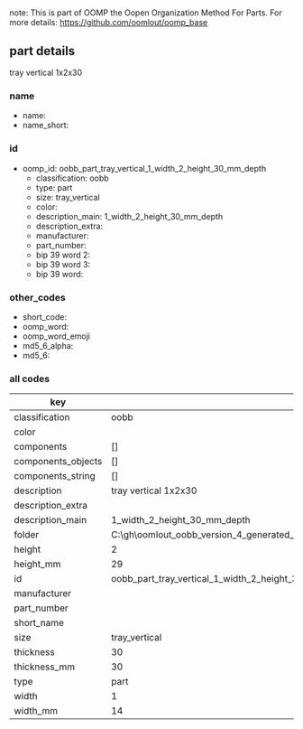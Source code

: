 #   

note: This is part of OOMP the Oopen Organization Method For Parts. For more details: https://github.com/oomlout/oomp_base

##  part details



tray vertical 1x2x30

### name
* name: 
* name_short: 
### id
* oomp_id: oobb_part_tray_vertical_1_width_2_height_30_mm_depth
  * classification: oobb
  * type: part
  * size: tray_vertical
  * color: 
  * description_main: 1_width_2_height_30_mm_depth
  * description_extra: 
  * manufacturer: 
  * part_number: 
  * bip 39 word 2: 
  * bip 39 word 3: 
  * bip 39 word: 

### other_codes
* short_code: 
* oomp_word: 
* oomp_word_emoji 
* md5_6_alpha: 
* md5_6: 









### all codes 
| key | value |  
| --- | --- |  
| classification | oobb |  
| color |  |  
| components | [] |  
| components_objects | [] |  
| components_string | [] |  
| description | tray vertical 1x2x30 |  
| description_extra |  |  
| description_main | 1_width_2_height_30_mm_depth |  
| folder | C:\gh\oomlout_oobb_version_4_generated_parts\things\oobb_part_tray_vertical_1_width_2_height_30_mm_depth |  
| height | 2 |  
| height_mm | 29 |  
| id | oobb_part_tray_vertical_1_width_2_height_30_mm_depth |  
| manufacturer |  |  
| part_number |  |  
| short_name |  |  
| size | tray_vertical |  
| thickness | 30 |  
| thickness_mm | 30 |  
| type | part |  
| width | 1 |  
| width_mm | 14 |  
